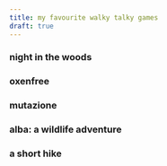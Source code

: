 ```yaml
---
title: my favourite walky talky games
draft: true
---
```


### night in the woods
### oxenfree
### mutazione
### alba: a wildlife adventure
### a short hike
